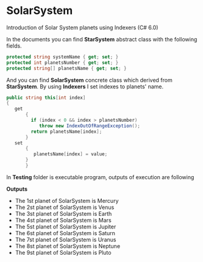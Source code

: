 # SolarSystem
Introduction of Solar System planets using Indexers (C# 6.0) 

In the documents you can find **StarSystem** abstract class with the following fields.

```C#
protected string systemName { get; set; }
protected int planetsNumber { get; set; }
protected string[] planetsName { get; set; }
```
And you can find **SolarSystem** concrete class which derived from **StarSystem**.
By using **Indexers** I set indexes to planets' name.

```C#
public string this[int index]
{
   get
       {
         if (index < 0 && index > planetsNumber)
            throw new IndexOutOfRangeException();
         return planetsName[index];
       }
   set
       {
          planetsName[index] = value;
       }
       }
 ```
 In **Testing** folder is executable program, outputs of execution are following
 
 **Outputs**
 
- The 1st planet of SolarSystem is Mercury
- The 2st planet of SolarSystem is Venus
- The 3st planet of SolarSystem is Earth
- The 4st planet of SolarSystem is Mars
- The 5st planet of SolarSystem is Jupiter
- The 6st planet of SolarSystem is Saturn
- The 7st planet of SolarSystem is Uranus
- The 8st planet of SolarSystem is Neptune
- The 9st planet of SolarSystem is Pluto

        
